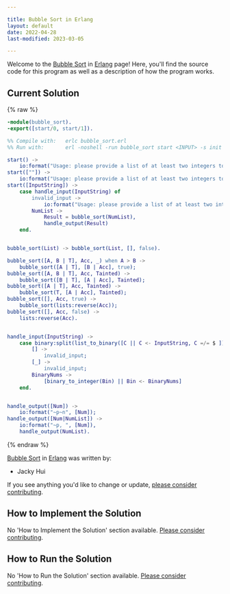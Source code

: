 ```yaml
---

title: Bubble Sort in Erlang
layout: default
date: 2022-04-28
last-modified: 2023-03-05

---
```


Welcome to the [Bubble Sort](https://sampleprograms.io/projects/bubble-sort) in [Erlang](https://sampleprograms.io/languages/erlang) page! Here, you'll find the source code for this program as well as a description of how the program works.

## Current Solution

{% raw %}

```erlang
-module(bubble_sort).
-export([start/0, start/1]).

%% Compile with:   erlc bubble_sort.erl
%% Run with:       erl -noshell -run bubble_sort start <INPUT> -s init stop

start() ->
    io:format("Usage: please provide a list of at least two integers to sort in the format \"1, 2, 3, 4, 5\"~n").
start([""]) ->
    io:format("Usage: please provide a list of at least two integers to sort in the format \"1, 2, 3, 4, 5\"~n");
start([InputString]) ->
    case handle_input(InputString) of
        invalid_input ->
            io:format("Usage: please provide a list of at least two integers to sort in the format \"1, 2, 3, 4, 5\"~n");
        NumList ->
            Result = bubble_sort(NumList),
            handle_output(Result)
    end.


bubble_sort(List) -> bubble_sort(List, [], false).

bubble_sort([A, B | T], Acc, _) when A > B ->
    bubble_sort([A | T], [B | Acc], true);
bubble_sort([A, B | T], Acc, Tainted) ->
    bubble_sort([B | T], [A | Acc], Tainted);
bubble_sort([A | T], Acc, Tainted) ->
    bubble_sort(T, [A | Acc], Tainted);
bubble_sort([], Acc, true) ->
    bubble_sort(lists:reverse(Acc));
bubble_sort([], Acc, false) ->
    lists:reverse(Acc).


handle_input(InputString) ->    
    case binary:split(list_to_binary([C || C <- InputString, C =/= $ ]), <<",">>, [global, trim_all]) of 
        [] ->
            invalid_input;
        [_] ->
            invalid_input;
        BinaryNums ->
            [binary_to_integer(Bin) || Bin <- BinaryNums]
    end.


handle_output([Num]) ->
    io:format("~p~n", [Num]);
handle_output([Num|NumList]) ->
    io:format("~p, ", [Num]),
    handle_output(NumList).
```

{% endraw %}

[Bubble Sort](https://sampleprograms.io/projects/bubble-sort) in [Erlang](https://sampleprograms.io/languages/erlang) was written by:

- Jacky Hui

If you see anything you'd like to change or update, [please consider contributing](https://github.com/TheRenegadeCoder/sample-programs).

## How to Implement the Solution

No 'How to Implement the Solution' section available. [Please consider contributing](https://github.com/TheRenegadeCoder/sample-programs-website).

## How to Run the Solution

No 'How to Run the Solution' section available. [Please consider contributing](https://github.com/TheRenegadeCoder/sample-programs-website).